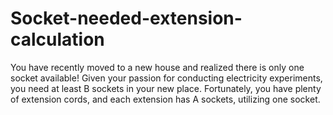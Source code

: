 # Socket-needed-extension-calculation
You have recently moved to a new house and realized there is only one socket available! Given your passion for conducting electricity experiments, you need at least B sockets in your new place. Fortunately, you have plenty of extension cords, and each extension has A sockets, utilizing one socket. 
